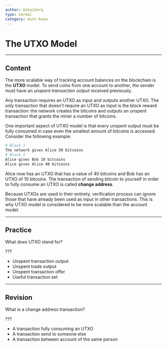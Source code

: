 ```yaml
---
author: mihaiberq
type: normal
category: must-know
---
```


# The UTXO Model


---

## Content

The more scalable way of tracking account balances on the blockchain is the **UTXO** model. To send coins from one account to another, the sender must have an *unspent transaction output* received previously.

Any transaction requires an UTXO as input and outputs another UTXO. The only transaction that doesn't require an UTXO as input is the block reward transaction: the network creates the bitcoins and outputs an unspent transaction that grants the miner a number of bitcoins.

One important aspect of UTXO model is that every unspent output must be fully consumed in case even the smallest amount of bitcoins is accessed. Consider the following example:

```bash
# Block 1
The network gives Alice 50 bitcoins
# Block 2
Alice gives Bob 10 bitcoins
Alice gives Alice 40 bitcoins
```

Alice now has an UTXO that has a value of 40 bitcoins and Bob has an UTXO of 10 bitcoins. The transaction of sending bitcoin to yourself in order to fully consume an UTXO is called **change address**.

Because UTXOs are used in their entirety, verification process can ignore those that have already been used as input in other transactions. This is why UTXO model is considered to be more scalable than the account model.


---

## Practice

What does UTXO stand for?

???

- Unspent transaction output
- Unspent trade output
- Unspent transaction offer
- Useful transaction set


---

## Revision

What is a change address transaction?

???

- A transaction fully consuming an UTXO
- A transaction send to someone else
- A transaction between account of the same person
